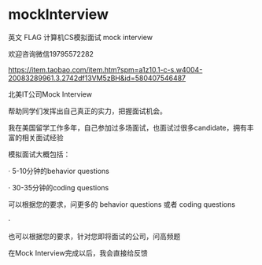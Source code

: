 # mockInterview

英文 FLAG 计算机CS模拟面试 mock interview

欢迎咨询微信19795572282

https://item.taobao.com/item.htm?spm=a1z10.1-c-s.w4004-20083289961.3.2742df13VM5zBH&id=580407546487

北美IT公司Mock Interview

帮助同学们发挥出自己真正的实力，把握面试机会。

 

我在美国留学工作多年，自己参加过多场面试，也面试过很多candidate，拥有丰富的相关面试经验

模拟面试大概包括：

·         5-10分钟的behavior questions

·         30-35分钟的coding questions

可以根据您的要求，问更多的 behavior questions 或者 coding questions

·          

也可以根据您的要求，针对您即将面试的公司，问高频题

在Mock Interview完成以后，我会直接给反馈
